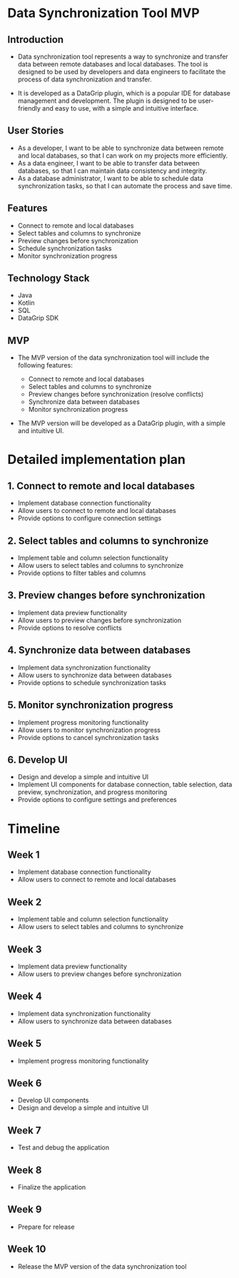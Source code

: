 # Data Synchronization Tool MVP

## Introduction

- Data synchronization tool represents a way to synchronize and transfer data between remote databases and local databases. The tool is designed to be used by developers and data engineers to facilitate the process of data synchronization and transfer.

- It is developed as a DataGrip plugin, which is a popular IDE for database management and development. The plugin is designed to be user-friendly and easy to use, with a simple and intuitive interface.


## User Stories

- As a developer, I want to be able to synchronize data between remote and local databases, so that I can work on my projects more efficiently.
- As a data engineer, I want to be able to transfer data between databases, so that I can maintain data consistency and integrity.
- As a database administrator, I want to be able to schedule data synchronization tasks, so that I can automate the process and save time.

## Features

- Connect to remote and local databases
- Select tables and columns to synchronize
- Preview changes before synchronization
- Schedule synchronization tasks
- Monitor synchronization progress


## Technology Stack

- Java
- Kotlin
- SQL
- DataGrip SDK


## MVP

- The MVP version of the data synchronization tool will include the following features:
  - Connect to remote and local databases
  - Select tables and columns to synchronize
  - Preview changes before synchronization (resolve conflicts)
  - Synchronize data between databases
  - Monitor synchronization progress

- The MVP version will be developed as a DataGrip plugin, with a simple and intuitive UI.



# Detailed implementation plan

## 1. Connect to remote and local databases

- Implement database connection functionality
- Allow users to connect to remote and local databases
- Provide options to configure connection settings

## 2. Select tables and columns to synchronize

- Implement table and column selection functionality
- Allow users to select tables and columns to synchronize
- Provide options to filter tables and columns

## 3. Preview changes before synchronization

- Implement data preview functionality
- Allow users to preview changes before synchronization
- Provide options to resolve conflicts

## 4. Synchronize data between databases

- Implement data synchronization functionality
- Allow users to synchronize data between databases
- Provide options to schedule synchronization tasks

## 5. Monitor synchronization progress

- Implement progress monitoring functionality
- Allow users to monitor synchronization progress
- Provide options to cancel synchronization tasks

## 6. Develop UI

- Design and develop a simple and intuitive UI
- Implement UI components for database connection, table selection, data preview, synchronization, and progress monitoring
- Provide options to configure settings and preferences



# Timeline

## Week 1

- Implement database connection functionality
- Allow users to connect to remote and local databases

## Week 2

- Implement table and column selection functionality
- Allow users to select tables and columns to synchronize

## Week 3

- Implement data preview functionality
- Allow users to preview changes before synchronization

## Week 4

- Implement data synchronization functionality
- Allow users to synchronize data between databases

## Week 5

- Implement progress monitoring functionality

## Week 6

- Develop UI components
- Design and develop a simple and intuitive UI

## Week 7

- Test and debug the application

## Week 8

- Finalize the application

## Week 9

- Prepare for release

## Week 10

- Release the MVP version of the data synchronization tool